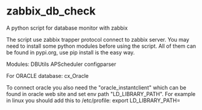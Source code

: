 # zabbix_db_check
A python script for database monitor with zabbix

The script use zabbix trapper protocol connect to zabbix server.
You may need to install some python modules before using the script. All of them can be found in pypi.org, use pip install is the easy way.

Modules:
  DBUtils
  APScheduler
  configparser

For ORACLE database:
  cx_Oracle
  
  To connect oracle you also need the "oracle_instantclient" which can be found in oracle web site and set env path "LD_LIBRARY_PATH". For example in linux you should add this to /etc/profile:
    export LD_LIBRARY_PATH=<some path you place the oracle_instantclient>
  
  
